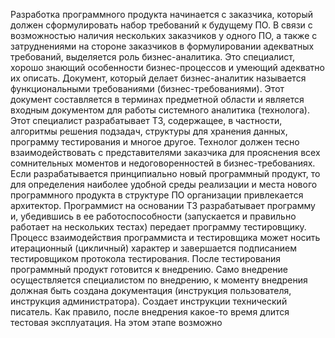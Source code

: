 Разработка программного продукта начинается с заказчика, который должен сформулировать набор требований к будущему ПО. В связи с возможностью наличия нескольких заказчиков у одного ПО, а также с затруднениями на стороне заказчиков в формулировании адекватных требований, выделяется роль бизнес-аналитика. Это специалист, хорошо знающий особенности бизнес-процессов и умеющий адекватно их описать. Документ, который делает бизнес-аналитик называется функциональными требованиями (бизнес-требованиями). Этот документ составляется в терминах предметной области и является входным документом для работы системного аналитика (технолога).
Этот специалист разрабатывает ТЗ, содержащее, в частности, алгоритмы решения подзадач, структуры для хранения данных, программу тестирования и многое другое. Технолог должен тесно взаимодействовать с представителями заказчика для прояснения всех сомнительных моментов и недоговоренностей в бизнес-требованиях. Если разрабатывается принципиально новый программный продукт, то для определения наиболее удобной среды реализации и места нового программного продукта в структуре ПО организации привлекается архитектор.
Программист на основании ТЗ разрабатывает программу и, убедившись в ее работоспособности (запускается и правильно работает на нескольких тестах) передает программу тестировщику. Процесс взаимодействия программиста и тестировщика может носить итерационный (цикличный) характер и завершается подписанием тестировщиком протокола тестирования. После тестирования программный продукт готовится к внедрению. Само внедрение осуществляется специалистом по внедрению, к моменту внедрения должная быть создана документация (инструкция пользователя, инструкция администратора). Создает инструкции технический писатель.
Как правило, после внедрения какое-то время длится тестовая эксплуатация. На этом этапе возможно 